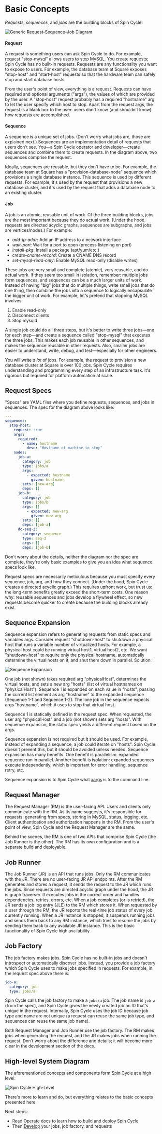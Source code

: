 # Basic Concepts

_Requests_, _sequences_, and _jobs_ are the building blocks of Spin Cycle:

![Generic Request-Sequence-Job Diagram](assets/img/request_sequence_job_generic.svg)

#### Request

A request is something users can ask Spin Cycle to do. For example, request "stop-mysql" allows users to stop MySQL. You create requests; Spin Cycle has no built-in requests. Requests are any functionality you want to expose to users. For example, the database team at Square exposes "stop-host" and "start-host" requests so that the hardware team can safely stop and start database hosts.

From the user's point of view, everything is a request. Requests can have required and optional arguments ("args"), the values of which are provided by the user. A "stop-host" request probably has a required "hostname" arg to let the user specify which host to stop. Apart from the request args, the request is a black box to the user: users don't know (and shouldn't know) how requests are accomplished.

#### Sequence

A sequence is a unique set of jobs. (Don't worry what jobs are, those are explained next.) Sequences are an implementation detail of requests that users don't see. You&mdash;a Spin Cycle operator and developer&mdash;create sequences and combine them to create requests. In the diagram above, two sequences comprise the request.

Ideally, sequences are reusable, but they don't have to be. For example, the database team at Square has a "provision-database-node" sequence which provisions a single database instance. This sequence is used by different requests. For example, it's used by the request that provisions a new database cluster, and it's used by the request that adds a database node to an existing cluster.

#### Job

A job is an atomic, reusable unit of work. Of the three building blocks, jobs are the most important because they do actual work. (Under the hood, requests are directed acyclic graphs, sequences are subgraphs, and jobs are vertices/nodes.) For example:

* _add-ip-addr_: Add an IP address to a network interface
* _wait-port_: Wait for a port to open (process listening on port)
* _install-pkg_: Install a package (apt/yum/etc.)
* _create-cname-record_: Create a CNAME DNS record
* _set-mysql-read-only_: Enable MySQL read-only (disable writes)

These jobs are very small and complete (atomic), very reusable, and do actual work. If they seem too small in isolation, remember: multiple jobs form sequences, and sequences can be a much larger units of work. Instead of having "big" jobs that do multiple things, write small jobs that do one thing, then combine the jobs into a sequence to logically encapsulate the bigger unit of work. For example, let's pretend that stopping MySQL involves:

1. Enable read-only
2. Disconnect clients
3. Stop mysqld

A single job could do all three steps, but it's better to write three jobs&mdash;one for each step&mdash;and create a sequence called "stop-mysql" that executes the three jobs. This makes each job reusable in other sequences, and makes the sequence reusable in other requests. Also, smaller jobs are easier to understand, write, debug, and test&mdash;especially for other engineers.

You will write _a lot_ of jobs. For example, the request to provision a new database cluster at Square is over 100 jobs. Spin Cycle requires understanding and programming every step of an infrastructure task. It's rigorous but required for platform automation at scale.

## Request Specs

"Specs" are YAML files where you define requests, sequences, and jobs in sequences. The spec for the diagram above looks like:

```yaml
---
sequences:
  stop-host:
    request: true
    args:
      required:
        - name: hostname
          desc: "Hostname of machine to stop"
    nodes:
      job-a:
        category: job
        type: jobs/a
        args:
          - expected: hostname
            given: hostname
        sets: [new-arg]
        deps: []
      job-b:
        category: job
        type: jobs/b
        args: []
          - expected: new-arg
            given: new-arg
        sets: []
        deps: [job-a]
      do-seq-2:
        category: sequence
        type: seq-2
        args: []
        deps: [job-b]
```
Don't worry about the details, neither the diagram nor the spec are complete, they're only basic examples to give you an idea what sequence specs look like.

Request specs are necessarily meticulous because you must specify every sequence, job, arg, and how they connect. (Under the hood, Spin Cycle creates a directed acyclic graph.) This requires upfront work, but trust us: the long-term benefits greatly exceed the short-term costs. One reason why: reusable sequences and jobs develop a flywheel effect, so new requests become quicker to create because the building blocks already exist.

## Sequence Expansion

Sequence expansion refers to generating requests from static specs and variables args. Consider request "shutdown-host" to shutdown a physical host that runs a variable number of virtualized hosts. For example, a physical host could be running virtual host1, virtual host2, etc. We want "shutdown-host" to require only the physical hostname, automatically determine the virtual hosts on it, and shut them down in parallel. Solution:

![Sequence Expansion](assets/img/sequence_expansion.svg)

One job (not shown) takes required arg "physicalHost", determines the virtual hosts, and sets a new arg "hosts" (list of virtual hostnames on "physicalHost"). Sequence 1 is expanded on each value in "hosts", passing the current list element as arg "hostname" to the expanded sequence (Sequence 1-1 and Sequence 1-2). The lone job in the sequence expects args "hostname", which it uses to stop that virtual host.

Sequence 1 is statically defined in the request spec. When requested, the user arg "physicalHost" and a job (not shown) sets arg "hosts". With sequence expansion, the static spec yields a different request based on the args.

Sequence expansion is not required but it should be used. For example, instead of expanding a sequence, a job could iterate on "hosts". Spin Cycle doesn't prevent this, but it should be avoided unless needed. Sequence expansion has many benefits. One benefit is parallelism: expanded sequence run in parallel. Another benefit is isolation: expanded sequences execute independently, which is important for error handling, sequence retry, etc.

Sequence expansion is to Spin Cycle what [xargs](http://man7.org/linux/man-pages/man1/xargs.1.html) is to the command line.

## Request Manager 

The Request Manager (RM) is the user-facing API. Users and clients only communicate with the RM. As its name suggests, it's responsible for requests: generating from specs, storing in MySQL, status, logging, etc. Client authentication and authorization happens in the RM. From the user's point of view, Spin Cycle and the Request Manager are the same.

Behind the scenes, the RM is one of two APIs that comprise Spin Cycle (the Job Runner is the other). The RM has its own configuration and is a separate build and deployable.

## Job Runner

The Job Runner (JR) is an API that runs jobs. Only the RM communicates with the JR. There are no user-facing JR API endpoints. After the RM generates and stores a request, it sends the request to the JR which runs the jobs. Since requests are directed acyclic graph under the hood, the JR is graph traverser. It executes jobs in the correct order and handles dependencies, retries, errors, etc. When a job completes (or is retried), the JR sends a job log entry (JLE) to the RM which stores it. When requested by a user through the RM, the JR reports the real-time job status of every job currently running. When a JR instance is stopped, it suspends running jobs and sends them back to any RM instance, which tries to resume the jobs by sending them back to any available JR instance. This is the basic functionality of Spin Cycle high availability.

## Job Factory

The job factory makes jobs. Spin Cycle has no built-in jobs and doesn't introspect or automatically discover jobs. Instead, you provide a job factory which Spin Cycle uses to make jobs specified in requests. For example, in the request spec above there is:

```yaml
job-a:
  category: job
  type: jobs/a
```

Spin Cycle calls the job factory to make a `jobs/a` job. The job name is `job-a` (from the spec), and Spin Cycle gives the newly created job an ID that's unique in the request. Internally, Spin Cycle uses the job ID because job type and name are not unique (a request can reuse the same job type, and sequences can reuse the same job name).

Both Request Manager and Job Runner use the job factory. The RM makes jobs when generating the request, and the JR makes jobs when running the request. Don't worry about the difference and details; it will become more clear in the development section of the docs.

## High-level System Diagram

The aforementioned concepts and components form Spin Cycle at a high level:

![Spin Cycle High-Level](assets/img/spincycle_high_level.svg)

There's more to learn and do, but everything relates to the basic concepts presented here.

Next steps:

* Read [Operate](operate/) docs to learn how to build and deploy Spin Cycle
* Then [Develop](develop/) your jobs, job factory, and requests
